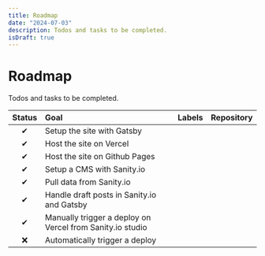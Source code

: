 ```yaml
---
title: Roadmap
date: "2024-07-03"
description: Todos and tasks to be completed.
isDraft: true
---
```


# Roadmap

Todos and tasks to be completed.

<!-- _Updated: Wed, 3 Jul 2024_ -->

<!-- ## IPFS -->

<!-- #### Milestone Summary

| Status | Milestone                                                                             | Goals |       ETA       |
| :----: | :------------------------------------------------------------------------------------ | :---: | :-------------: |
|   🚀   | **[Implement New Project Management Model](#implement-new-project-management-model)** | 3 / 6 | Sat Oct 01 2016 |
|   🚀   | **[First Organization Roadmap](#first-organization-roadmap)**                         | 0 / 1 | Tue Nov 01 2016 | -->

<!-- #### Implement New Project Management Model

> This milestone will be done when

- The new PM model is stable and ratified by all the IPFS-related projects
- All Major IPFS-related Project Roadmaps Conform to [New PM Model]

This will allow us to then assemble our first Organization Roadmap.

We want to have this done before the Q4 Quarterly Meeting so that we can use this new PM model during that meeting. -->

<!-- &nbsp;**OPEN** &nbsp;&nbsp;📉 &nbsp;&nbsp;**3 / 6** goals completed **(50%)** &nbsp;&nbsp;📅 &nbsp;&nbsp;**Sat Oct 01 2016** -->

<!--
| Status | Goal                                                                                                     | Labels        | Repository                                     |
| :----: | :------------------------------------------------------------------------------------------------------- | ------------- | ---------------------------------------------- |
|   ✔    | [Pm doc draft 2](https://github.com/ipfs/pm/pull/155)                                                    |               | <a href=https://github.com/ipfs/pm>ipfs/pm</a> |
|   ❌   | [Define options for the Mechanics of Tracking Project Milestones](https://github.com/ipfs/pm/issues/154) | `in progress` | <a href=https://github.com/ipfs/pm>ipfs/pm</a> |
|   ❌   | [Test out the PM Process on go-ipfs Project](https://github.com/ipfs/pm/issues/153)                      | `ready`       | <a href=https://github.com/ipfs/pm>ipfs/pm</a> |
|   ✔    | [Overhaul README](https://github.com/ipfs/pm/pull/136)                                                   |               | <a href=https://github.com/ipfs/pm>ipfs/pm</a> |
|   ✔    | [(WIP) Project Management Process document](https://github.com/ipfs/pm/pull/131)                         |               | <a href=https://github.com/ipfs/pm>ipfs/pm</a> |
|   ❌   | [Project Management Process discussion](https://github.com/ipfs/pm/issues/125)                           | `in progress` | <a href=https://github.com/ipfs/pm>ipfs/pm</a> | -->

| Status | Goal                                                      | Labels | Repository |
| :----: | :-------------------------------------------------------- | ------ | ---------- |
|   ✔    | Setup the site with Gatsby                                |        |            |
|   ✔    | Host the site on Vercel                                   |        |            |
|   ✔    | Host the site on Github Pages                             |        |            |
|   ✔    | Setup a CMS with Sanity.io                                |        |            |
|   ✔    | Pull data from Sanity.io                                  |        |            |
|   ✔    | Handle draft posts in Sanity.io and Gatsby                |        |            |
|   ✔    | Manually trigger a deploy on Vercel from Sanity.io studio |        |            |
|   ❌   | Automatically trigger a deploy                            |        |            |
